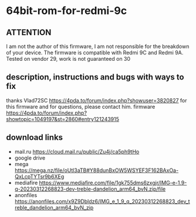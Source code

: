 # 64bit-rom-for-redmi-9c

## ATTENTION
I am not the author of this firmware, I am not responsible for the breakdown of your device. The firmware is compatible with Redmi 9C and Redmi 9A.
Tested on vendor 29, work is not guaranteed on 30

## description, instructions and bugs with ways to fix
thanks Vlad72SC https://4pda.to/forum/index.php?showuser=3820827 for this firmware and for questions, please contact him.
firmware https://4pda.to/forum/index.php?showtopic=1049197&st=2860#entry121243915

## download links
* mail.ru https://cloud.mail.ru/public/Zu4j/ca5ph9tHo
* google drive
* mega https://mega.nz/file/oUtl3aTB#Y88dunBxOW5WSYEF3F162BAxOa-QxLcpTYTsr9b6XEg
* mediafire  https://www.mediafire.com/file/1gk755dms6zxgjr/IMG-e-1.9-q-20230312268823-dev-treble-dandelion_arm64_bvN.zip/file
* anonfiles https://anonfiles.com/x9Z9Dbldz6/IMG_e_1_9_q_20230312268823_dev_treble_dandelion_arm64_bvN_zip
